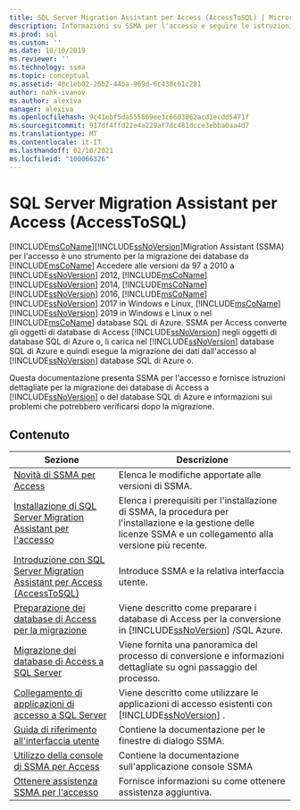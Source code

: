 ```yaml
---
title: SQL Server Migration Assistant per Access (AccessToSQL) | Microsoft Docs
description: Informazioni su SSMA per l'accesso e seguire le istruzioni dettagliate per la migrazione dei database di Access a SQL Server o al database SQL di Azure.
ms.prod: sql
ms.custom: ''
ms.date: 10/10/2019
ms.reviewer: ''
ms.technology: ssma
ms.topic: conceptual
ms.assetid: 40c1eb02-26b2-44ba-969d-6c430c61c281
author: nahk-ivanov
ms.author: alexiva
manager: alexiva
ms.openlocfilehash: 9c41ebf5da555869ee3c6603062acd1ecdd5471f
ms.sourcegitcommit: 917df4ffd22e4a229af7dc481dcce3ebba0aa4d7
ms.translationtype: MT
ms.contentlocale: it-IT
ms.lasthandoff: 02/10/2021
ms.locfileid: "100066326"
---
```

# <a name="sql-server-migration-assistant-for-access-accesstosql"></a>SQL Server Migration Assistant per Access (AccessToSQL)

[!INCLUDE[msCoName](../../includes/msconame_md.md)][!INCLUDE[ssNoVersion](../../includes/ssnoversion-md.md)]Migration Assistant (SSMA) per l'accesso è uno strumento per la migrazione dei database da [!INCLUDE[msCoName](../../includes/msconame_md.md)] Accedere alle versioni da 97 a 2010 a [!INCLUDE[ssNoVersion](../../includes/ssnoversion-md.md)] 2012, [!INCLUDE[msCoName](../../includes/msconame_md.md)] [!INCLUDE[ssNoVersion](../../includes/ssnoversion-md.md)] 2014, [!INCLUDE[msCoName](../../includes/msconame_md.md)] [!INCLUDE[ssNoVersion](../../includes/ssnoversion-md.md)] 2016, [!INCLUDE[msCoName](../../includes/msconame_md.md)] [!INCLUDE[ssNoVersion](../../includes/ssnoversion-md.md)] 2017 in Windows e Linux, [!INCLUDE[msCoName](../../includes/msconame_md.md)] [!INCLUDE[ssNoVersion](../../includes/ssnoversion-md.md)] 2019 in Windows e Linux o nel [!INCLUDE[msCoName](../../includes/msconame_md.md)] database SQL di Azure. SSMA per Access converte gli oggetti di database di Access [!INCLUDE[ssNoVersion](../../includes/ssnoversion-md.md)] negli oggetti di database SQL di Azure o, li carica nel [!INCLUDE[ssNoVersion](../../includes/ssnoversion-md.md)] database SQL di Azure e quindi esegue la migrazione dei dati dall'accesso al [!INCLUDE[ssNoVersion](../../includes/ssnoversion-md.md)] database SQL di Azure o.
  
Questa documentazione presenta SSMA per l'accesso e fornisce istruzioni dettagliate per la migrazione dei database di Access a [!INCLUDE[ssNoVersion](../../includes/ssnoversion-md.md)] o del database SQL di Azure e informazioni sui problemi che potrebbero verificarsi dopo la migrazione.  
  
## <a name="contents"></a>Contenuto  
  
|Sezione|Descrizione|
|-----------|---------------|
|[Novità di SSMA per Access](./what-s-new-in-ssma-for-access-accesstosql.md)|Elenca le modifiche apportate alle versioni di SSMA.|  
|[Installazione di SQL Server Migration Assistant per l'accesso](installing-sql-server-migration-assistant-for-access-accesstosql.md)|Elenca i prerequisiti per l'installazione di SSMA, la procedura per l'installazione e la gestione delle licenze SSMA e un collegamento alla versione più recente.|  
|[Introduzione con SQL Server Migration Assistant per Access &#40;AccessToSQL&#41;](../../ssma/access/getting-started-with-sql-server-migration-assistant-for-access-accesstosql.md)|Introduce SSMA e la relativa interfaccia utente.|  
|[Preparazione dei database di Access per la migrazione](preparing-access-databases-for-migration-accesstosql.md)|Viene descritto come preparare i database di Access per la conversione in [!INCLUDE[ssNoVersion](../../includes/ssnoversion-md.md)] /SQL Azure.|  
|[Migrazione dei database di Access a SQL Server](migrating-access-databases-to-sql-server-azure-sql-db-accesstosql.md)|Viene fornita una panoramica del processo di conversione e informazioni dettagliate su ogni passaggio del processo.|  
|[Collegamento di applicazioni di accesso a SQL Server](linking-access-applications-to-sql-server-azure-sql-db-accesstosql.md)|Viene descritto come utilizzare le applicazioni di accesso esistenti con [!INCLUDE[ssNoVersion](../../includes/ssnoversion-md.md)] .|  
|[Guida di riferimento all'interfaccia utente](user-interface-reference-accesstosql.md)|Contiene la documentazione per le finestre di dialogo SSMA.|  
|[Utilizzo della console di SSMA per Access](working-with-ssma-for-access-console-accesstosql.md)|Contiene la documentazione sull'applicazione console SSMA|  
|[Ottenere assistenza SSMA per l'accesso](../sql-server-migration-assistant.md)|Fornisce informazioni su come ottenere assistenza aggiuntiva.|